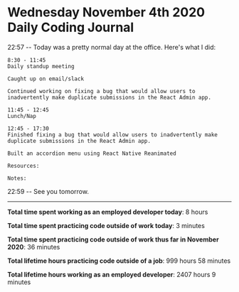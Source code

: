 # Wednesday November 4th 2020 Daily Coding Journal

22:57 -- Today was a pretty normal day at the office. Here's what I did:

```
8:30 - 11:45
Daily standup meeting

Caught up on email/slack

Continued working on fixing a bug that would allow users to inadvertently make duplicate submissions in the React Admin app.

11:45 - 12:45
Lunch/Nap

12:45 - 17:30
Finished fixing a bug that would allow users to inadvertently make duplicate submissions in the React Admin app.

Built an accordion menu using React Native Reanimated

Resources:

Notes:
```

22:59 -- See you tomorrow.

---

**Total time spent working as an employed developer today**: 8 hours

**Total time spent practicing code outside of work today**: 3 minutes

**Total time spent practicing code outside of work thus far in November 2020**: 36 minutes

**Total lifetime hours practicing code outside of a job**: 999 hours 58 minutes

**Total lifetime hours working as an employed developer**: 2407 hours 9 minutes
